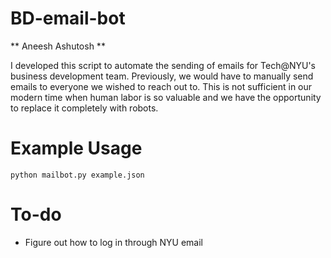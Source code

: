# BD-email-bot

** Aneesh Ashutosh **

I developed this script to automate the sending of emails for Tech@NYU's business development team. Previously, we would have to manually send emails to everyone we wished to reach out to. This is not sufficient in our modern time when human labor is so valuable and we have the opportunity to replace it completely with robots.

# Example Usage

`python mailbot.py example.json`

# To-do
- Figure out how to log in through NYU email
